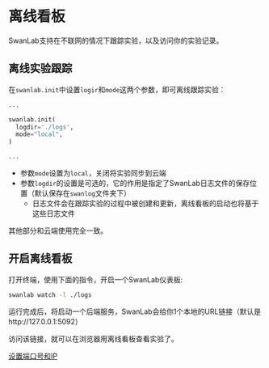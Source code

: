 # 离线看板

SwanLab支持在不联网的情况下跟踪实验，以及访问你的实验记录。

## 离线实验跟踪

在`swanlab.init`中设置`logir`和`mode`这两个参数，即可离线跟踪实验：

```python
...

swanlab.init(
  logdir='./logs',
  mode="local",
)

...
```

- 参数`mode`设置为`local`，关闭将实验同步到云端
- 参数`logdir`的设置是可选的，它的作用是指定了SwanLab日志文件的保存位置（默认保存在`swanlog`文件夹下）
  - 日志文件会在跟踪实验的过程中被创建和更新，离线看板的启动也将基于这些日志文件

其他部分和云端使用完全一致。

## 开启离线看板

打开终端，使用下面的指令，开启一个SwanLab仪表板:

```bash
swanlab watch -l ./logs
```

运行完成后，将启动一个后端服务，SwanLab会给你1个本地的URL链接（默认是http://127.0.0.1:5092）

访问该链接，就可以在浏览器用离线看板查看实验了。

[设置端口号和IP](/zh/api/cli-swanlab-watch.md#设置ip和端口号)